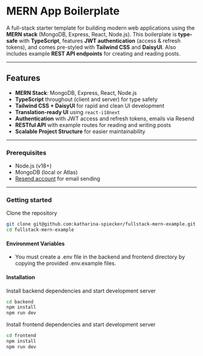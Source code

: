 # MERN App Boilerplate

A full-stack starter template for building modern web applications using the **MERN stack** (MongoDB, Express, React, Node.js). This boilerplate is **type-safe** with **TypeScript**, features **JWT authentication** (access & refresh tokens), and comes pre-styled with **Tailwind CSS** and **DaisyUI**. Also includes example **REST API endpoints** for creating and reading posts.

---

## Features

- **MERN Stack**: MongoDB, Express, React, Node.js  
- **TypeScript** throughout (client and server) for type safety 
- **Tailwind CSS + DaisyUI** for rapid and clean UI development  
- **Translation-ready UI** using `react-i18next`
- **Authentication** with JWT access and refresh tokens, emails via Resend  
- **RESTful API** with example routes for reading and writing posts
- **Scalable Project Structure** for easier maintainability

---

### Prerequisites

- Node.js (v18+)
- MongoDB (local or Atlas)
- [Resend account](https://resend.com/) for email sending

---

### Getting started

Clone the repository
```bash
git clone git@github.com:katharina-spiecker/fullstack-mern-example.git
cd fullstack-mern-example
```

#### Environment Variables
- You must create a .env file in the backend and frontend directory by copying the provided .env.example files.


#### Installation
Install backend dependencies and start development server
```bash
cd backend
npm install
npm run dev
```

Install frontend dependencies and start development server
```bash
cd frontend
npm install
npm run dev
```


